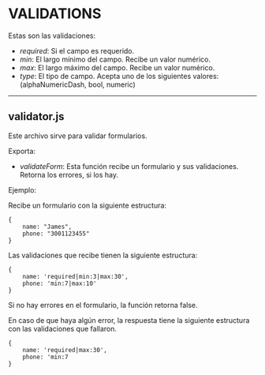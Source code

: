 # VALIDATIONS #

Estas son las validaciones:  

- *required*: Si el campo es requerido.  
- *min*: El largo mínimo del campo. Recibe un valor numérico.  
- *max*: El largo máximo del campo. Recibe un valor numérico.  
- *type*: El tipo de campo. Acepta uno de los siguientes valores: (alphaNumericDash, bool, numeric)

---

## validator.js ##
Este archivo sirve para validar formularios.

Exporta:

- *validateForm*: Esta función recibe un formulario y sus validaciones. Retorna los errores, si los hay.  


Ejemplo:

Recibe un formulario con la siguiente estructura:   

    {
        name: "James",
        phone: "3001123455"
    }

Las validaciones que recibe tienen la siguiente estructura:  

    
    {
        name: 'required|min:3|max:30',
        phone: 'min:7|max:10'
    }

Si no hay errores en el formulario, la función retorna false.  

En caso de que haya algún error, la respuesta tiene la siguiente estructura con las validaciones que fallaron.  

    {
        name: 'required|max:30',
        phone: 'min:7
    }

